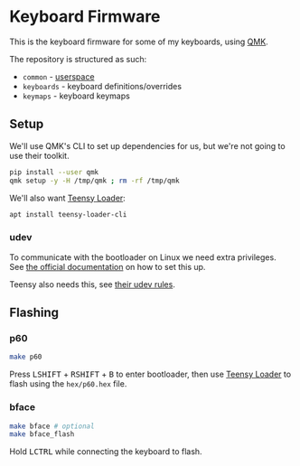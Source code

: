 # Keyboard Firmware

This is the keyboard firmware for some of my keyboards, using [QMK](https://github.com/qmk/qmk_firmware#readme).

The repository is structured as such:
- `common` - [userspace](https://docs.qmk.fm/#/feature_userspace)
- `keyboards` - keyboard definitions/overrides
- `keymaps` - keyboard keymaps

## Setup

We'll use QMK's CLI to set up dependencies for us, but we're not going to use their toolkit.

```bash
pip install --user qmk
qmk setup -y -H /tmp/qmk ; rm -rf /tmp/qmk
```

We'll also want [Teensy Loader](https://www.pjrc.com/teensy/loader_cli.html):
```bash
apt install teensy-loader-cli
```

### udev

To communicate with the bootloader on Linux we need extra privileges.  
See [the official documentation](https://docs.qmk.fm/#/faq_build?id=linux-udev-rules) on how to set this up.

Teensy also needs this, see [their udev rules](https://www.pjrc.com/teensy/00-teensy.rules).

## Flashing

### p60

```bash
make p60
```

Press <kbd>LSHIFT</kbd> + <kbd>RSHIFT</kbd> + <kbd>B</kbd> to enter bootloader, then use [Teensy Loader](//www.pjrc.com/teensy/loader.html) to flash using the `hex/p60.hex` file.

### bface

```bash
make bface # optional
make bface_flash
```

Hold <kbd>LCTRL</kbd> while connecting the keyboard to flash.
